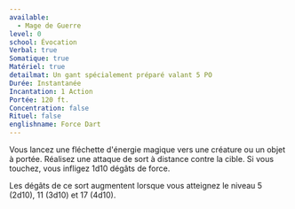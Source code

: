 ```yaml
---
available:
  - Mage de Guerre
level: 0
school: Évocation
Verbal: true
Somatique: true
Matériel: true
detailmat: Un gant spécialement préparé valant 5 PO
Durée: Instantanée
Incantation: 1 Action
Portée: 120 ft.
Concentration: false
Rituel: false
englishname: Force Dart
---
```

Vous lancez une fléchette d'énergie magique vers une créature ou un objet à portée. Réalisez une attaque de sort à distance contre la cible. Si vous touchez, vous infligez 1d10 dégâts de force.

Les dégâts de ce sort augmentent lorsque vous atteignez le niveau 5 (2d10), 11 (3d10) et 17 (4d10).
